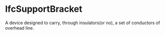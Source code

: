 IfcSupportBracket
=================
A device designed to carry, through insulators(or no), a set of conductors of
overhead line.


